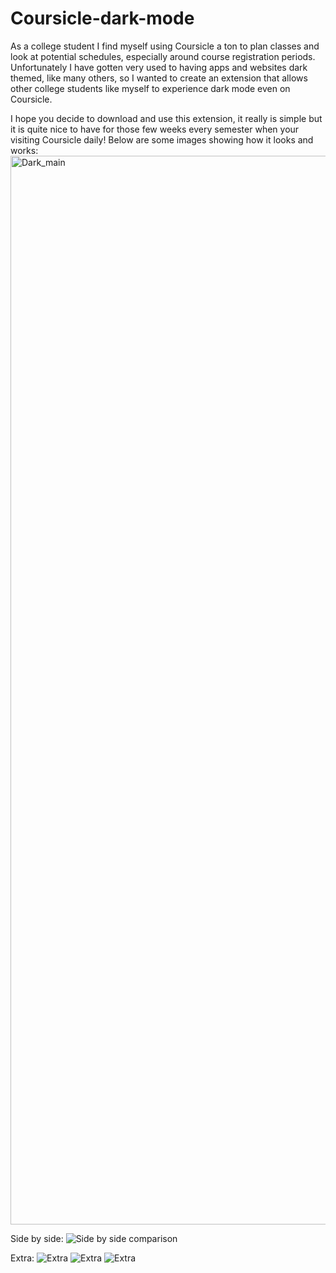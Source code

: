 # Coursicle-dark-mode

As a college student I find myself using Coursicle a ton to plan classes and look at potential schedules, especially around course registration periods. Unfortunately I have gotten very used to having apps and websites dark themed, like many others, so I wanted to create an extension that allows other college students like myself to experience dark mode even on Coursicle.

I hope you decide to download and use this extension, it really is simple but it is quite nice to have for those few weeks every semester when your visiting Coursicle daily!
Below are some images showing how it looks and works:
<img width="1710" alt="Dark_main" src="https://user-images.githubusercontent.com/114939170/230762069-aa525c90-06b1-49dd-95f9-e281afb9107f.png">

Side by side:
![Side by side comparison](https://drive.google.com/file/d/1jXiSMi1-u3f9BCc00IfTYcpLrdxs6mCF/view?usp=share_link)

Extra:
![Extra](https://drive.google.com/file/d/1D4omD7l92M_1DA8vROAA7fyrSSb0x-la/view?usp=share_link)
![Extra](https://drive.google.com/file/d/1psbNMOjw08UblsUTkCpRJxEr2pJC3ufi/view?usp=share_link)
![Extra](https://imgur.com/a/5EEb6DF)

